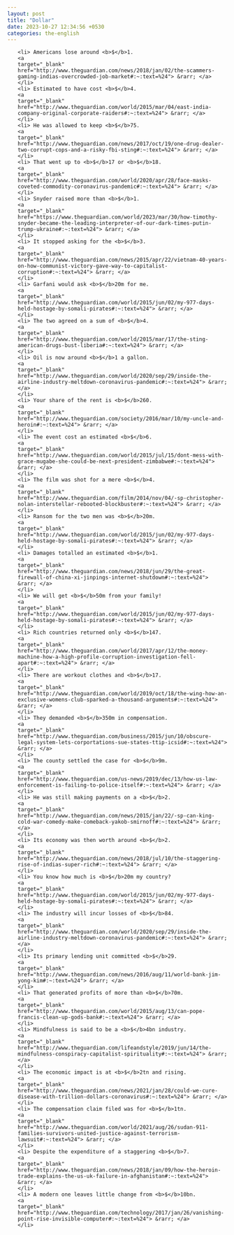 ```yaml
---
layout: post
title: "Dollar"
date: 2023-10-27 12:34:56 +0530
categories: the-english
---
```

<ol>

    <li> Americans lose around <b>$</b>1.
    <a 
    target="_blank" 
    href="http://www.theguardian.com/news/2018/jan/02/the-scammers-gaming-indias-overcrowded-job-market#:~:text=%24"> &rarr; </a>
    </li>
    <li> Estimated to have cost <b>$</b>4.
    <a 
    target="_blank" 
    href="http://www.theguardian.com/world/2015/mar/04/east-india-company-original-corporate-raiders#:~:text=%24"> &rarr; </a>
    </li>
    <li> He was allowed to keep <b>$</b>75.
    <a 
    target="_blank" 
    href="http://www.theguardian.com/news/2017/oct/19/one-drug-dealer-two-corrupt-cops-and-a-risky-fbi-sting#:~:text=%24"> &rarr; </a>
    </li>
    <li> That went up to <b>$</b>17 or <b>$</b>18.
    <a 
    target="_blank" 
    href="http://www.theguardian.com/world/2020/apr/28/face-masks-coveted-commodity-coronavirus-pandemic#:~:text=%24"> &rarr; </a>
    </li>
    <li> Snyder raised more than <b>$</b>1.
    <a 
    target="_blank" 
    href="https://www.theguardian.com/world/2023/mar/30/how-timothy-snyder-became-the-leading-interpreter-of-our-dark-times-putin-trump-ukraine#:~:text=%24"> &rarr; </a>
    </li>
    <li> It stopped asking for the <b>$</b>3.
    <a 
    target="_blank" 
    href="http://www.theguardian.com/news/2015/apr/22/vietnam-40-years-on-how-communist-victory-gave-way-to-capitalist-corruption#:~:text=%24"> &rarr; </a>
    </li>
    <li> Garfani would ask <b>$</b>20m for me.
    <a 
    target="_blank" 
    href="http://www.theguardian.com/world/2015/jun/02/my-977-days-held-hostage-by-somali-pirates#:~:text=%24"> &rarr; </a>
    </li>
    <li> The two agreed on a sum of <b>$</b>4.
    <a 
    target="_blank" 
    href="http://www.theguardian.com/world/2015/mar/17/the-sting-american-drugs-bust-liberia#:~:text=%24"> &rarr; </a>
    </li>
    <li> Oil is now around <b>$</b>1 a gallon.
    <a 
    target="_blank" 
    href="http://www.theguardian.com/world/2020/sep/29/inside-the-airline-industry-meltdown-coronavirus-pandemic#:~:text=%24"> &rarr; </a>
    </li>
    <li> Your share of the rent is <b>$</b>260.
    <a 
    target="_blank" 
    href="http://www.theguardian.com/society/2016/mar/10/my-uncle-and-heroin#:~:text=%24"> &rarr; </a>
    </li>
    <li> The event cost an estimated <b>$</b>6.
    <a 
    target="_blank" 
    href="http://www.theguardian.com/world/2015/jul/15/dont-mess-with-grace-mugabe-she-could-be-next-president-zimbabwe#:~:text=%24"> &rarr; </a>
    </li>
    <li> The film was shot for a mere <b>$</b>4.
    <a 
    target="_blank" 
    href="http://www.theguardian.com/film/2014/nov/04/-sp-christopher-nolan-interstellar-rebooted-blockbuster#:~:text=%24"> &rarr; </a>
    </li>
    <li> Ransom for the two men was <b>$</b>20m.
    <a 
    target="_blank" 
    href="http://www.theguardian.com/world/2015/jun/02/my-977-days-held-hostage-by-somali-pirates#:~:text=%24"> &rarr; </a>
    </li>
    <li> Damages totalled an estimated <b>$</b>1.
    <a 
    target="_blank" 
    href="http://www.theguardian.com/news/2018/jun/29/the-great-firewall-of-china-xi-jinpings-internet-shutdown#:~:text=%24"> &rarr; </a>
    </li>
    <li> We will get <b>$</b>50m from your family!
    <a 
    target="_blank" 
    href="http://www.theguardian.com/world/2015/jun/02/my-977-days-held-hostage-by-somali-pirates#:~:text=%24"> &rarr; </a>
    </li>
    <li> Rich countries returned only <b>$</b>147.
    <a 
    target="_blank" 
    href="http://www.theguardian.com/world/2017/apr/12/the-money-machine-how-a-high-profile-corruption-investigation-fell-apart#:~:text=%24"> &rarr; </a>
    </li>
    <li> There are workout clothes and <b>$</b>17.
    <a 
    target="_blank" 
    href="http://www.theguardian.com/world/2019/oct/18/the-wing-how-an-exclusive-womens-club-sparked-a-thousand-arguments#:~:text=%24"> &rarr; </a>
    </li>
    <li> They demanded <b>$</b>350m in compensation.
    <a 
    target="_blank" 
    href="http://www.theguardian.com/business/2015/jun/10/obscure-legal-system-lets-corportations-sue-states-ttip-icsid#:~:text=%24"> &rarr; </a>
    </li>
    <li> The county settled the case for <b>$</b>9m.
    <a 
    target="_blank" 
    href="http://www.theguardian.com/us-news/2019/dec/13/how-us-law-enforcement-is-failing-to-police-itself#:~:text=%24"> &rarr; </a>
    </li>
    <li> He was still making payments on a <b>$</b>2.
    <a 
    target="_blank" 
    href="http://www.theguardian.com/news/2015/jan/22/-sp-can-king-cold-war-comedy-make-comeback-yakob-smirnoff#:~:text=%24"> &rarr; </a>
    </li>
    <li> Its economy was then worth around <b>$</b>2.
    <a 
    target="_blank" 
    href="http://www.theguardian.com/news/2018/jul/10/the-staggering-rise-of-indias-super-rich#:~:text=%24"> &rarr; </a>
    </li>
    <li> You know how much is <b>$</b>20m my country?
    <a 
    target="_blank" 
    href="http://www.theguardian.com/world/2015/jun/02/my-977-days-held-hostage-by-somali-pirates#:~:text=%24"> &rarr; </a>
    </li>
    <li> The industry will incur losses of <b>$</b>84.
    <a 
    target="_blank" 
    href="http://www.theguardian.com/world/2020/sep/29/inside-the-airline-industry-meltdown-coronavirus-pandemic#:~:text=%24"> &rarr; </a>
    </li>
    <li> Its primary lending unit committed <b>$</b>29.
    <a 
    target="_blank" 
    href="http://www.theguardian.com/news/2016/aug/11/world-bank-jim-yong-kim#:~:text=%24"> &rarr; </a>
    </li>
    <li> That generated profits of more than <b>$</b>70m.
    <a 
    target="_blank" 
    href="http://www.theguardian.com/world/2015/aug/13/can-pope-francis-clean-up-gods-bank#:~:text=%24"> &rarr; </a>
    </li>
    <li> Mindfulness is said to be a <b>$</b>4bn industry.
    <a 
    target="_blank" 
    href="http://www.theguardian.com/lifeandstyle/2019/jun/14/the-mindfulness-conspiracy-capitalist-spirituality#:~:text=%24"> &rarr; </a>
    </li>
    <li> The economic impact is at <b>$</b>2tn and rising.
    <a 
    target="_blank" 
    href="http://www.theguardian.com/news/2021/jan/28/could-we-cure-disease-with-trillion-dollars-coronavirus#:~:text=%24"> &rarr; </a>
    </li>
    <li> The compensation claim filed was for <b>$</b>1tn.
    <a 
    target="_blank" 
    href="http://www.theguardian.com/world/2021/aug/26/sudan-911-families-survivors-united-justice-against-terrorism-lawsuit#:~:text=%24"> &rarr; </a>
    </li>
    <li> Despite the expenditure of a staggering <b>$</b>7.
    <a 
    target="_blank" 
    href="http://www.theguardian.com/news/2018/jan/09/how-the-heroin-trade-explains-the-us-uk-failure-in-afghanistan#:~:text=%24"> &rarr; </a>
    </li>
    <li> A modern one leaves little change from <b>$</b>10bn.
    <a 
    target="_blank" 
    href="http://www.theguardian.com/technology/2017/jan/26/vanishing-point-rise-invisible-computer#:~:text=%24"> &rarr; </a>
    </li>